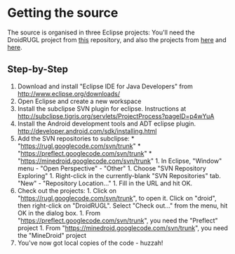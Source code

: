 # Getting the source #

The source is organised in three Eclipse projects: You'll need the DroidRUGL project from [this](http://code.google.com/p/rugl/source/browse/#svn/trunk/droid) repository, and also the projects from [here](http://minedroid.googlecode.com) and [here](http://preflect.googlecode.com).

## Step-by-Step ##

  1. Download and install "Eclipse IDE for Java Developers" from http://www.eclipse.org/downloads/
  1. Open Eclipse and create a new workspace
  1. Install the subclipse SVN plugin for eclipse. Instructions at http://subclipse.tigris.org/servlets/ProjectProcess?pageID=p4wYuA
  1. Install the Android development tools and ADT eclipse plugin. http://developer.android.com/sdk/installing.html
  1. Add the SVN repositories to subclipse:
    * "https://rugl.googlecode.com/svn/trunk"
    * "https://preflect.googlecode.com/svn/trunk"
    * "https://minedroid.googlecode.com/svn/trunk"
    1. In Eclipse, "Window" menu - "Open Perspective" - "Other"
    1. Choose "SVN Repository Exploring"
    1. Right-click in the currently-blank "SVN Repositories" tab. "New" -  "Repository Location..."
    1. Fill in the URL and hit OK.
  1. Check out the projects:
    1. Click on "https://rugl.googlecode.com/svn/trunk", to open it. Click on "droid", then right-click on "DroidRUGL". Select "Check out..." from the menu, hit OK in the dialog box.
    1. From "https://preflect.googlecode.com/svn/trunk", you need the "Preflect" project
    1. From "https://minedroid.googlecode.com/svn/trunk", you need the "MineDroid" project
  1. You've now got local copies of the code - huzzah!